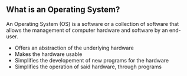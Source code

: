 ##  What is an Operating System?

An Operating System (OS) is a software or a collection of software that allows the management of computer hardware and software by an end-user.

- Offers an abstraction of the underlying hardware
- Makes the hardware usable
- Simplifies the developement of new programs for the hardware
- Simplifies the operation of said hardware, through programs


